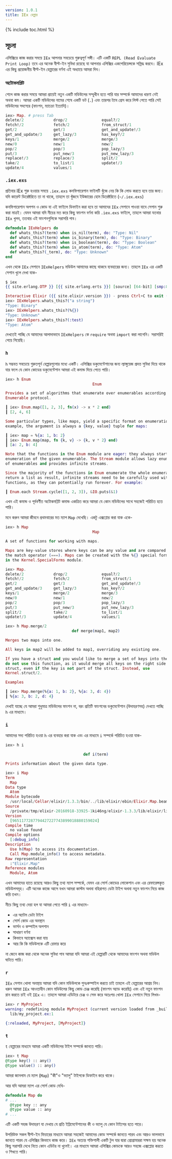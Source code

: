 ```yaml
---
version: 1.0.1
title: IEx হেল্পার 
---
```


{% include toc.html %}

## সূচনা 

এলিক্সিরে কাজ করার সময়ে `IEx` আপনার সবচেয়ে গুরুত্বপূর্ণ সঙ্গী। এটি একটি `REPL (Read Evaluate Print Loop)` তবে এর অনেক বীল্ট-ইন সুবিধা রয়েছে যা আপনার এলিক্সির একপেরিয়েন্সকে সম্রিদ্ধ করবে। IEx এর  কিছু প্রয়োজনীয় বীল্ট-ইন হেল্পারের বর্ণনা এই অধ্যায়ে আমরা দিব। 

### অটোকমপ্লিট 

শেলে কাজ করার সময়ে আমরা প্রায়েই নতুন একটি মডিউলের সম্মুখীন হতে পারি যার সম্পর্কে আমাদের ধারণা নেই অথবা কম। আমরা একটি মডিউলের নামের শেষে একটি ডট (`.`) এবং তারপর ট্যাব প্রেস করে লিস্ট পেতে পারি সেই মডিউলের সদস্যের (ফাংশন, ম্যাক্রো ইত্যাদি)। 

```elixir
iex> Map. # press Tab
delete/2             drop/2               equal?/2
fetch!/2             fetch/2              from_struct/1
get/2                get/3                get_and_update!/3
get_and_update/3     get_lazy/3           has_key?/2
keys/1               merge/2              merge/3
new/0                new/1                new/2
pop/2                pop/3                pop_lazy/3
put/3                put_new/3            put_new_lazy/3
replace!/3           replace/3            split/2
take/2               to_list/1            update!/3
update/4             values/1
```

### `.iex.exs`

প্রতিবার IEx শুরু হওয়ার সময়ে `.iex.exs` কনফিগারেশান ফাইলটি খুঁজে নেয় কি কি লোড করতে হবে তার জন্য। যদি কারেন্ট ডিরেক্টরিতে তা না থাকে, তাহলে তা খুঁজবে ইউজারের হোম ডিরেক্টরিতে (`~/.iex.exs`) 

কনফিগারেশান অপশন ও কোড যা এই ফাইলে ডিফাইন করা হবে তা আমাদের `IEx` সেশানে পাওয়া যাবে সেশান শুরু করা মাত্রই। যেমন আমরা যদি নীচের মত করে কিছু ফাংশন বর্ণনা করি `.iex.exs` ফাইলে, তাহলে আমরা যতবার `IEx` খুলব, ততবার এই ফাংশনগুলিকে সরাসরি পাব। 

```elixir
defmodule IExHelpers do
  def whats_this?(term) when is_nil(term), do: "Type: Nil"
  def whats_this?(term) when is_binary(term), do: "Type: Binary"
  def whats_this?(term) when is_boolean(term), do: "Type: Boolean"
  def whats_this?(term) when is_atom(term), do: "Type: Atom"
  def whats_this?(_term), do: "Type: Unknown"
end
```

এখন থেকে `IEx` সেশানে `IExHelpers` মডিউল আমাদের কাছে থাকবে ব্যবহারের জন্য। তাহলে `IEx` এর একটি সেশান খুলে দেখা যাক- 

```elixir
$ iex
{{ site.erlang.OTP }} [{{ site.erlang.erts }}] [source] [64-bit] [smp:8:8] [async-threads:10] [hipe] [kernel-poll:false] [dtrace]

Interactive Elixir ({{ site.elixir.version }}) - press Ctrl+C to exit (type h() ENTER for help)
iex> IExHelpers.whats_this?("a string")
"Type: Binary"
iex> IExHelpers.whats_this?(%{})
"Type: Unknown"
iex> IExHelpers.whats_this?(:test)
"Type: Atom"
```

দেখতেই পাচ্ছি যে আমাদের আলাদাভাবে `IExHelpers` কে `require` অথবা `import` করা লাগেনি। সরাসরিই পেয়ে গিয়েছি। 

### `h`

`h` সম্ভবত সবচেয়ে গুরুতপূর্ন হেল্পারগুলোর মধ্যে একটি। এলিক্সির ডকুমেন্টেশানের জন্য ল্যাঙ্গুয়েজ প্রদত্ত সুবিধা দিয়ে থাকে যার ফলে যে কোন কোডের ডকুমেন্টেশান আমরা এই কমান্ড দিয়ে পেতে পারি। 

```elixir
iex> h Enum
                                      Enum

Provides a set of algorithms that enumerate over enumerables according to the
Enumerable protocol.

┃ iex> Enum.map([1, 2, 3], fn(x) -> x * 2 end)
┃ [2, 4, 6]

Some particular types, like maps, yield a specific format on enumeration. For
example, the argument is always a {key, value} tuple for maps:

┃ iex> map = %{a: 1, b: 2}
┃ iex> Enum.map(map, fn {k, v} -> {k, v * 2} end)
┃ [a: 2, b: 4]

Note that the functions in the Enum module are eager: they always start the
enumeration of the given enumerable. The Stream module allows lazy enumeration
of enumerables and provides infinite streams.

Since the majority of the functions in Enum enumerate the whole enumerable and
return a list as result, infinite streams need to be carefully used with such
functions, as they can potentially run forever. For example:

┃ Enum.each Stream.cycle([1, 2, 3]), &IO.puts(&1)
```

এখন এই কমান্ড ও পূর্ববর্ণীত অটোকমপ্লিট কমান্ড একত্রিত করে আমরা যে কোন মডিউলের সাথে সহজেই পরিচিত হতে পারি। 

মনে করুন আমরা জীবনে প্রথমবারের মত ম্যাপ `Map` দেখেছি। একটু এক্সপ্লোর করা যাক একে- 

```elixir
iex> h Map
                                      Map

A set of functions for working with maps.

Maps are key-value stores where keys can be any value and are compared using
the match operator (===). Maps can be created with the %{} special form defined
in the Kernel.SpecialForms module.

iex> Map.
delete/2             drop/2               equal?/2
fetch!/2             fetch/2              from_struct/1
get/2                get/3                get_and_update!/3
get_and_update/3     get_lazy/3           has_key?/2
keys/1               merge/2              merge/3
new/0                new/1                new/2
pop/2                pop/3                pop_lazy/3
put/3                put_new/3            put_new_lazy/3
split/2              take/2               to_list/1
update!/3            update/4             values/1

iex> h Map.merge/2
                             def merge(map1, map2)

Merges two maps into one.

All keys in map2 will be added to map1, overriding any existing one.

If you have a struct and you would like to merge a set of keys into the struct,
do not use this function, as it would merge all keys on the right side into the
struct, even if the key is not part of the struct. Instead, use
Kernel.struct/2.

Examples

┃ iex> Map.merge(%{a: 1, b: 2}, %{a: 3, d: 4})
┃ %{a: 3, b: 2, d: 4}
```

দেখাই যাচ্ছে যে আমরা শুধুমাত্র মডিউলের ফাংশন না, বরং প্রতিটি ফাংশনের ডকুমেন্টেশান (উদাহরণসহ) দেখতে পাচ্ছি `h` এর মাধ্যমে। 

### `i`

আমাদের সদ্য পরিচিত হওয়া `h` এর ব্যবহার করা যাক এবং এর মাধ্যমে  `i` সম্পর্কে পরিচিত হওয়া যাক- 

```elixir
iex> h i

                                  def i(term)

Prints information about the given data type.

iex> i Map
Term
  Map
Data type
  Atom
Module bytecode
  /usr/local/Cellar/elixir/1.3.3/bin/../lib/elixir/ebin/Elixir.Map.beam
Source
  /private/tmp/elixir-20160918-33925-1ki46ng/elixir-1.3.3/lib/elixir/lib/map.ex
Version
  [9651177287794427227743899018880159024]
Compile time
  no value found
Compile options
  [:debug_info]
Description
  Use h(Map) to access its documentation.
  Call Map.module_info() to access metadata.
Raw representation
  :"Elixir.Map"
Reference modules
  Module, Atom
```

এখন আমাদের হাতে রয়েছে আরও কিছু তথ্য ম্যাপ সম্পর্কে, যেমন এর সোর্স কোডের লোকেশান এবং এর রেফারেন্সকৃত মডিউলসমূহ। এটি অনেক কাজে আসে যখন আমরা কাস্টম অথবা বহিরাগত ডেটা টাইপ অথবা নতুন ফাংশন নিয়ে কাজ করি তখন। 

নীচে কিছু তথ্য দেয়া হল যা আমরা পেতে পারি `i` এর মাধ্যমে- 

- এর অ্যাটম ডেটা টাইপ
- সোর্স কোড এর অবস্থান 
- ভার্সন ও কম্পাইল অপশান 
- সাধারণ বর্ণনা 
- কিভাবে অ্যাক্সেস করা যায় 
- আর কি কি মডিউলকে এটি রেফার করে 

না জেনে কাজ করা থেকে অনেক সুবিধা পাব আমরা যদি আমরা এই হেল্পারটি থেকে আমাদের ফাংশন অথবা মডিউল ঘাটতে পারি। 

### `r`

`IEx` সেশান খোলা অবস্থায় আমরা যদি কোন মডিউলকে পুনঃকম্পাইল করতে চাই তাহলে এই হেল্পারের আশ্রয় নিব। ধরুন আমরা `IEx` আওতাধীন কোন মডিউলের কিছু কোড চেঞ্জ করেছি (ফাংশন অ্যাড করেছি) এবং এই নতুন ফাংশন রান করতে চাই ওই `IEx` এ। তাহলে আমরা এডিটরে চেঞ্জ ও সেভ করে অতঃপর খোলা `IEx` সেশানে গিয়ে লিখব- 

```elixir
iex> r MyProject
warning: redefining module MyProject (current version loaded from _build/dev/lib/my_project/ebin/Elixir.MyProject.beam)
  lib/my_project.ex:1

{:reloaded, MyProject, [MyProject]}
```

### `t`

`t` হেল্পারের মাধ্যমে আমরা একটি মডিউলের টাইপ সম্পর্কে জানতে পারি। 

```elixir
iex> t Map
@type key() :: any()
@type value() :: any()
```

আমরা জানলাম যে ম্যাপ (`Map`) "কী"ও "ভ্যালু" টাইপকে ডিফাইন করে থাকে। 

আর যদি আমরা ম্যাপ এর সোর্স কোড দেখি- 

```elixir
defmodule Map do
# ...
  @type key :: any
  @type value :: any
# ...
```

এটি একটি সহজ উদাহরণ যা দেখায় যে প্রতি ইম্লিমেন্টেশানের কী ও ভ্যালু যে কোন টাইপের হতে পারে।

উপরিউক্ত সকল বীল্ট-ইন ফিচারের মাধ্যমে আমরা সহজেই আমাদের কোড সম্পর্কে জানতে পারব এবং আরও ভালভাবে জানতে পারব যে এলিক্সির কিভাবে কাজ করে। `IEx` অত্যন্ত শক্তিশালী একটি টুল যার দ্বারা প্রোগ্রামাররা সক্ষম হয় অনেক কিছু সরাসরি দেখে নিতে কোন এডিটর না খুলেই। এর মাধ্যমে আমরা এলিক্সির কোডকে আরও সহজে এক্সপ্লোর করতে ও শিখতে পারি। 
